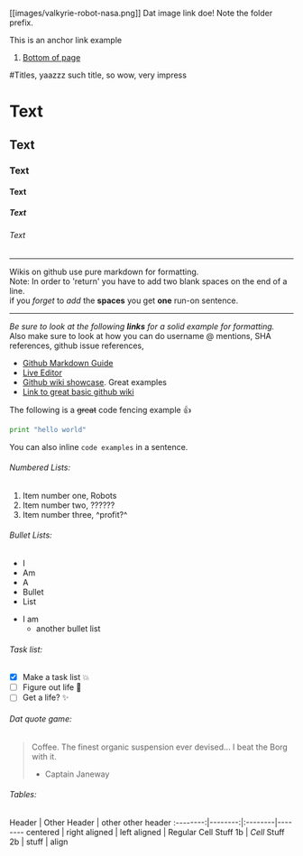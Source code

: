 [[images/valkyrie-robot-nasa.png]]
Dat image link doe! Note the folder prefix.

This is an anchor link example
1. <a href="#anchor-link1">Bottom of page</a>

#Titles, yaazzz such title, so wow, very impress
# Text
## Text
### Text
#### Text
##### Text
###### Text

***

Wikis on github use pure markdown for formatting.  
Note: In order to 'return' you have to add two blank spaces on the end of a line.  
if you *forget* to _add_ the **spaces**
you get __one__ run-on sentence.

***

_Be sure to look at the following **links** for a solid example for formatting._  
Also make sure to look at how you can do username @ mentions, SHA references, github issue references, 

* [Github Markdown Guide](https://guides.github.com/features/mastering-markdown/)
* [Live Editor](https://jbt.github.io/markdown-editor/)
* [Github wiki showcase](https://github.com/showcases/projects-with-great-wikis). Great examples
* [Link to great basic github wiki](https://github.com/Netflix/Hystrix/wiki)

The following is a ~~great~~ code fencing example :+1:

```python
print "hello world"
```

You can also inline `code examples` in a sentence. 

###### Numbered Lists:
1. Item number one, Robots  
2. Item number two, ??????  
3. Item number three, ^profit?^  

###### Bullet Lists:
* I
* Am
* A
* Bullet
* List

- I am
  - another bullet list

###### Task list:
- [x] Make a task list :boom:
- [ ] Figure out life :camel:
- [ ] Get a life? :sparkles:

###### Dat quote game:
> Coffee. The finest organic suspension ever devised... I beat the Borg with it.
> - Captain Janeway

###### Tables:
Header | Other Header | other other header
:--------:|--------:|:--------|--------
centered | right aligned | left aligned | Regular
Cell Stuff 1b | *Cell* Stuff 2b | stuff | align

<a name="anchor-link1">
